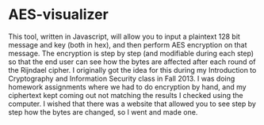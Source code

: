 AES-visualizer
==============

This tool, written in Javascript, will allow you to input a plaintext 128 bit message and key (both in hex), and then perform AES encryption on that message.  The encryption is step by step (and modifiable during each step) so that the end user can see how the bytes are affected after each round of the Rijndael cipher.  I originally got the idea for this during my Introduction to Cryptography and Information Security class in Fall 2013.  I was doing homework assignments where we had to do encryption by hand, and my ciphertext kept coming out not matching the results I checked using the computer.  I wished that there was a website that allowed you to see step by step how the bytes are changed, so I went and made one.